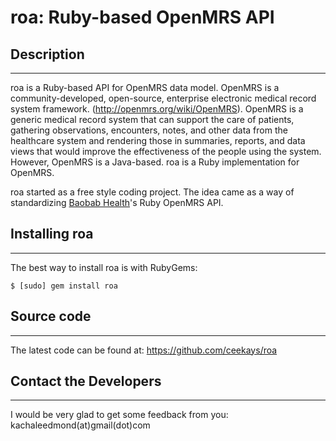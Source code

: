 roa: Ruby-based OpenMRS API
===========================

## Description
--------------
roa is a Ruby-based API for OpenMRS data model. OpenMRS is a community-developed, open-source, enterprise electronic medical record system framework. (http://openmrs.org/wiki/OpenMRS). OpenMRS is a generic medical record system that can support the care of patients, gathering observations, encounters, notes, and other data from the healthcare system and rendering those in summaries, reports, and data views that would improve the effectiveness of the people using the system. However, OpenMRS is a Java-based. roa is a Ruby implementation for OpenMRS.

roa started as a free style coding project. The idea came as a way of standardizing [Baobab Health](http://baobabhealth.org/)'s Ruby OpenMRS API.

## Installing roa
-----------------
The best way to install roa is with RubyGems:

    $ [sudo] gem install roa

## Source code
--------------
The latest code can be found at:
    https://github.com/ceekays/roa

## Contact the Developers
-------------------------
I would be very glad to get some feedback from you:
    kachaleedmond(at)gmail(dot)com
